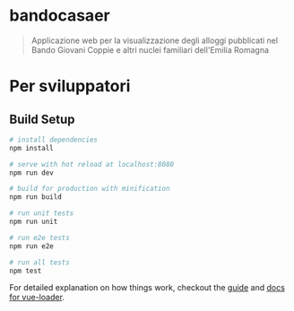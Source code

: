 # bandocasaer

> Applicazione web per la visualizzazione degli alloggi pubblicati nel Bando Giovani Coppie e altri nuclei familiari dell'Emilia Romagna

# Per sviluppatori

## Build Setup

``` bash
# install dependencies
npm install

# serve with hot reload at localhost:8080
npm run dev

# build for production with minification
npm run build

# run unit tests
npm run unit

# run e2e tests
npm run e2e

# run all tests
npm test
```

For detailed explanation on how things work, checkout the [guide](http://vuejs-templates.github.io/webpack/) and [docs for vue-loader](http://vuejs.github.io/vue-loader).

